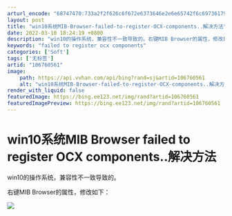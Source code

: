 ```yaml
---
arturl_encode: "68747470:733a2f2f626c6f672e6373646e2e6e65742f6c69736179682f:61727469636c652f64657461696c732f313036373630353631"
layout: post
title: "win10系统MIB-Browser-failed-to-register-OCX-components..解决方法"
date: 2022-03-10 18:24:19 +0800
description: "win10的操作系统，兼容性不一致导致的。右键MIB Browser的属性，修改如下：_failed"
keywords: "failed to register ocx components"
categories: ['Soft']
tags: ['无标签']
artid: "106760561"
image:
    path: https://api.vvhan.com/api/bing?rand=sj&artid=106760561
    alt: "win10系统MIB-Browser-failed-to-register-OCX-components..解决方法"
render_with_liquid: false
featuredImage: https://bing.ee123.net/img/rand?artid=106760561
featuredImagePreview: https://bing.ee123.net/img/rand?artid=106760561
---
```


# win10系统MIB Browser failed to register OCX components..解决方法

win10的操作系统，兼容性不一致导致的。

右键MIB Browser的属性，修改如下：

![](https://i-blog.csdnimg.cn/blog_migrate/f3383a9bb39e6a81a590e3e42231d3e7.png)